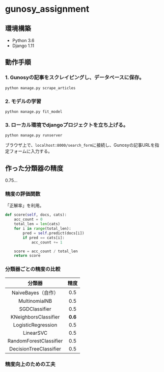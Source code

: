 # gunosy_assignment

## 環境構築

- Python 3.6
- Django 1.11

## 動作手順

### 1. Gunosyの記事をスクレイピングし、データベースに保存。

```
python manage.py scrape_articles
```

### 2. モデルの学習

```
python manage.py fit_model
```

### 3. ローカル環境でdjangoプロジェクトを立ち上げる。

```
python manage.py runserver
```

ブラウザ上で、`localhost:8000/search_form`に接続し、Gunosyの記事URLを指定フォームに入力する。


## 作った分類器の精度

0.75...

### 精度の評価関数

「正解率」を利用。

```py
def score(self, docs, cats):
    acc_count = 0
    total_len = len(cats)
    for i in range(total_len):
        pred = self.predict(docs[i])
        if pred == cats[i]:
            acc_count += 1

    score = acc_count / total_len
    return score
```

### 分類器ごとの精度の比較

| 分類器 | 精度 |
|:-----------:|:------------:|
| NaiveBayes（自作） | 0.5 |
| MultinomialNB | 0.5 |
| SGDClassifier | 0.5 |
| KNeighborsClassifier | **0.6** |
| LogisticRegression | 0.5 |
| LinearSVC | 0.5 |
| RandomForestClassifier | 0.5 |
| DecisionTreeClassifier | 0.5 |

### 精度向上のための工夫


